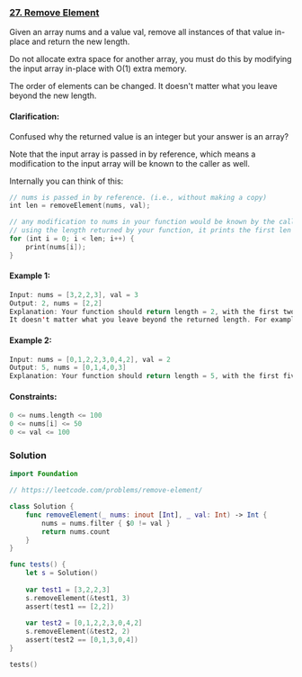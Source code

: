 ### [27. Remove Element](https://leetcode.com/problems/remove-element/)

Given an array nums and a value val, remove all instances of that value in-place and return the new length.

Do not allocate extra space for another array, you must do this by modifying the input array in-place with O(1) extra memory.

The order of elements can be changed. It doesn't matter what you leave beyond the new length.

#### Clarification:

Confused why the returned value is an integer but your answer is an array?

Note that the input array is passed in by reference, which means a modification to the input array will be known to the caller as well.

Internally you can think of this:

```swift
// nums is passed in by reference. (i.e., without making a copy)
int len = removeElement(nums, val);

// any modification to nums in your function would be known by the caller.
// using the length returned by your function, it prints the first len elements.
for (int i = 0; i < len; i++) {
    print(nums[i]);
}
```

#### Example 1:
```swift
Input: nums = [3,2,2,3], val = 3
Output: 2, nums = [2,2]
Explanation: Your function should return length = 2, with the first two elements of nums being 2.
It doesn't matter what you leave beyond the returned length. For example if you return 2 with nums = [2,2,3,3] or nums = [2,2,0,0], your answer will be accepted.
```

#### Example 2:
```swift
Input: nums = [0,1,2,2,3,0,4,2], val = 2
Output: 5, nums = [0,1,4,0,3]
Explanation: Your function should return length = 5, with the first five elements of nums containing 0, 1, 3, 0, and 4. Note that the order of those five elements can be arbitrary. It doesn't matter what values are set beyond the returned length.
```

#### Constraints:
```swift
0 <= nums.length <= 100
0 <= nums[i] <= 50
0 <= val <= 100
```

### Solution 
```swift
import Foundation

// https://leetcode.com/problems/remove-element/

class Solution {
    func removeElement(_ nums: inout [Int], _ val: Int) -> Int {
        nums = nums.filter { $0 != val }
        return nums.count
    }
}

func tests() {
    let s = Solution()
    
    var test1 = [3,2,2,3]
    s.removeElement(&test1, 3)
    assert(test1 == [2,2])
    
    var test2 = [0,1,2,2,3,0,4,2]
    s.removeElement(&test2, 2)
    assert(test2 == [0,1,3,0,4])
}

tests()
```
